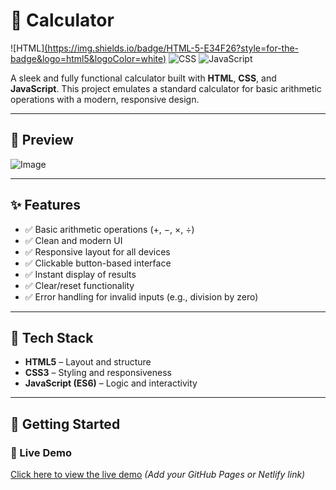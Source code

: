 # 🧮 Calculator

![HTML][(https://img.shields.io/badge/HTML-5-E34F26?style=for-the-badge&logo=html5&logoColor=white)](https://drive.google.com/file/d/1ZnOBxhuNuZQVjs2VTEJn1bQPUlScqMUK/view?usp=drive_link)
![CSS](https://img.shields.io/badge/CSS-3-1572B6?style=for-the-badge&logo=css3&logoColor=white)
![JavaScript](https://img.shields.io/badge/JavaScript-ES6-F7DF1E?style=for-the-badge&logo=javascript&logoColor=black)

A sleek and fully functional calculator built with **HTML**, **CSS**, and **JavaScript**. This project emulates a standard calculator for basic arithmetic operations with a modern, responsive design.

---

## 📸 Preview

![Image](https://github.com/user-attachments/assets/d39b8ed1-9ff6-4b86-83ed-cb545ad4f536)

---

## ✨ Features

- ✅ Basic arithmetic operations (+, −, ×, ÷)
- ✅ Clean and modern UI
- ✅ Responsive layout for all devices
- ✅ Clickable button-based interface
- ✅ Instant display of results
- ✅ Clear/reset functionality
- ✅ Error handling for invalid inputs (e.g., division by zero)

---

## 🔧 Tech Stack

- **HTML5** – Layout and structure
- **CSS3** – Styling and responsiveness
- **JavaScript (ES6)** – Logic and interactivity

---

## 🚀 Getting Started

### 🔗 Live Demo
[Click here to view the live demo](https://drive.google.com/file/d/1qTg69Kf30x3XaBLkzmUNAacjZbip2Sdy/view?usp=drive_link) *(Add your GitHub Pages or Netlify link)*
